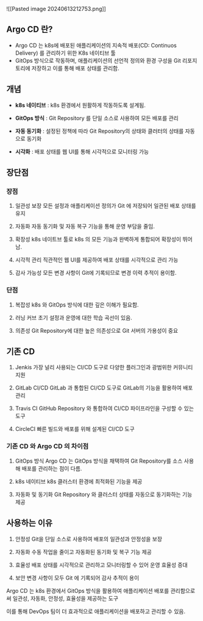 ![[Pasted image 20240613212753.png]]

## Argo CD 란?

* Argo CD 는 k8s에 배포된 애플리케이션의 지속적 배포(CD: Continuos Delivery) 를 관리하기 위한 K8s 네이티브 툴
* GitOps 방식으로 작동하며, 애플리케이션의 선언적 정의와 환경 구성을 Git 리포지토리에 저장하고 이를 통해 배포 상태를 관리함.


## 개념

* **k8s 네이티브** : k8s 환경에서 원활하게 작동하도록 설계됨.
  
* **GitOps 방식** : Git Repository 를 단일 소스로 사용하여 모든 배포를 관리
  
* **자동 동기화** : 설정된 정책에 따라 Git Repository의 상태와 클러터의 상태를 자동으로 동기화
  
* **시각화** : 배포 상태를 웹 UI를 통해 시각적으로 모니터링 가능


## 장단점
### 장점

1. 일관성 보장
	모든 설정과 애플리케이션 정의가 Git 에 저장되어 일관된 배포 상태를 유지

2. 자동화
	자동 동기화 및 자동 복구 기능을 통해 운영 부담을 줄임.

3. 확장성
	k8s 네이트브 툴로 k8s 의 모든 기능과 완벽하게 통합되어 확장성이 뛰어남.

4. 시각적 관리
	직관적인 웹 UI를 제공하여 배포 상태를 시각적으로 관리 가능

5. 감사 가능성
	모든 변경 사항이 Git에 기록되므로 변경 이력 추적이 용이함.


### 단점

1. 복잡성
	k8s 와 GitOps 방식에 대한 깊은 이해가 필요함.

2. 러닝 커브
	초기 설정과 운영에 대한 학습 곡선이 있음.

3. 의존성
	Git Repository에 대한 높은 의존성으로 Git 서버의 가용성이 중요


## 기존 CD

1. Jenkis
	가장 널리 사용되는 CI/CD 도구로 다양한 플러그인과 광범위한 커뮤니티 지원

2. GitLab CI/CD
	GitLab 과 통합된 CI/CD 도구로 GitLab의 기능을 활용하여 배포 관리

3. Travis CI
	GitHub Repository 와 통합하여 CI/CD 파이프라인을 구성할 수 있는 도구

4. CircleCI
	빠른 빌드와 배포를 위해 설계된 CI/CD 도구


### 기존 CD 와 Argo CD 의 차이점

1. GitOps 방식
	Argo CD 는 GitOps 방식을 채택하여 Git Repository를 소스 사용해 배포를 관리하는 점이 다름.

2. k8s 네이티브
	k8s 클러스터 환경에 최적화된 기능을 제공

3. 자동화 및 동기화
	Git Repository 와 클러스터 상태를 자동으로 동기화하는 기능 
	제공


## 사용하는 이유

1. 안정성
	Git을 단일 소스로 사용하여 배포의 일관성과 안정성을 보장

2. 자동화
	수동 작업을 줄이고 자동화된 동기화 및 복구 기능 제공

3. 효율성
	배포 상태를 시각적으로 관리하고 모니터링할 수 있어 운영 효율성 증대

4. 보안
	변경 사항이 모두 Git 에 기록되어 감사 추적이 용이

Argo CD 는 k8s 환경에서 GitOps 방식을 활용하여 애플리케이션 배포를 관리함으로써 일관성, 자동화, 안정성, 효율성을 제공하는 도구

이를 통해 DevOps 팀이 더 효과적으로 애플리케이션을 배포하고 관리할 수 있음.
